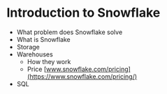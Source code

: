 # Introduction to Snowflake

- What problem does Snowflake solve
- What is Snowflake
- Storage
- Warehouses
  - How they work
  - Price [www.snowflake.com/pricing](https://www.snowflake.com/pricing/)
- SQL
